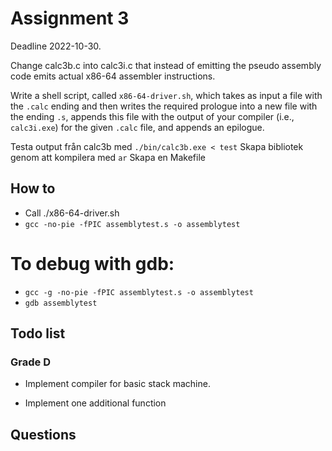 # Assignment 3

Deadline 2022-10-30.

Change calc3b.c into calc3i.c that instead of emitting the pseudo assembly code emits actual x86-64 assembler instructions.

Write a shell script, called `x86-64-driver.sh`, which takes as input a file with the `.calc` ending and then writes the required prologue into a new file with the ending `.s`, appends this file with the output of your compiler (i.e., `calc3i.exe`) for the given `.calc` file, and appends an epilogue.

Testa output från calc3b med `./bin/calc3b.exe < test` 
Skapa bibliotek genom att kompilera med `ar`
Skapa en Makefile

## How to

- Call ./x86-64-driver.sh
- `gcc -no-pie -fPIC assemblytest.s -o assemblytest`

# To debug with gdb:
- `gcc -g -no-pie -fPIC assemblytest.s -o assemblytest`
- `gdb assemblytest`


## Todo list

### Grade D

-   Implement compiler for basic stack machine.

-   Implement one additional function

## Questions
